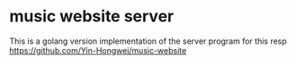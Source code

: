 # music website server

This is a golang version implementation of the server program for this resp 
https://github.com/Yin-Hongwei/music-website